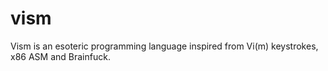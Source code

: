 # vism
Vism is an esoteric programming language inspired from Vi(m) keystrokes, x86 ASM and Brainfuck.
